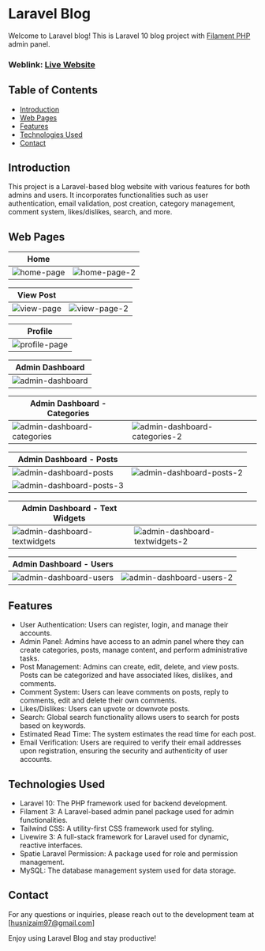 # Laravel Blog
Welcome to Laravel blog! This is Laravel 10 blog project with [Filament PHP](https://filamentphp.com/) admin panel.

### Weblink: [Live Website](#)

## Table of Contents
- [Introduction](#introduction)
- [Web Pages](#web-pages)
- [Features](#features)
- [Technologies Used](#technologies-used)
- [Contact](#contact)

## Introduction
This project is a Laravel-based blog website with various features for both admins and users. It incorporates functionalities such as user authentication, email validation, post creation, category management, comment system, likes/dislikes, search, and more.

## Web Pages
|  Home                             |                            |
|-----------------------------------------|-----------------------------------------|
| ![home-page](https://github.com/zaimabdullah/laravel-10-blog/assets/36534973/dfc4321e-9a99-4bcb-8112-71edbe703f22) | ![home-page-2](https://github.com/zaimabdullah/laravel-10-blog/assets/36534973/4bf3ed75-c615-482f-8436-f525d73c8035) |

|  View Post                              |                              |
|-----------------------------------------|-----------------------------------------|
| ![view-page](https://github.com/zaimabdullah/laravel-10-blog/assets/36534973/f3e572c4-0f06-4708-866c-4e95ff948ad9) | ![view-page-2](https://github.com/zaimabdullah/laravel-10-blog/assets/36534973/e1283b9b-1c72-4e3f-9c35-00a0c096b84b) |

|  Profile                                                           |
|----------------------------------------------------------------------------------|
| ![profile-page](https://github.com/zaimabdullah/laravel-10-blog/assets/36534973/8d4193a5-5ae5-44c9-90d3-7127a1b5c213)  |

|  Admin Dashboard                                                           |
|----------------------------------------------------------------------------------|
| ![admin-dashboard](https://github.com/zaimabdullah/laravel-10-blog/assets/36534973/42797c56-8474-4772-8b31-2e86da0d67a7) |

|  Admin Dashboard - Categories                              |                              |
|-----------------------------------------|-----------------------------------------|
| ![admin-dashboard-categories](https://github.com/zaimabdullah/laravel-10-blog/assets/36534973/597b0be4-abe1-4460-b28d-edfb3e6d3194) | ![admin-dashboard-categories-2](https://github.com/zaimabdullah/laravel-10-blog/assets/36534973/9e608d9b-59fc-4f0b-9b00-864960a749f3) |

|  Admin Dashboard - Posts                              |                              |
|-----------------------------------------|-----------------------------------------|
| ![admin-dashboard-posts](https://github.com/zaimabdullah/laravel-10-blog/assets/36534973/24570e07-66d4-4edb-ad9c-847cc5fd8e1e) | ![admin-dashboard-posts-2](https://github.com/zaimabdullah/laravel-10-blog/assets/36534973/07e63fb2-f23a-4497-8790-927cfeb20169) |
| ![admin-dashboard-posts-3](https://github.com/zaimabdullah/laravel-10-blog/assets/36534973/9e115e28-3c7b-4b4e-95c1-14e98815cf7c) |


|  Admin Dashboard - Text Widgets                              |                              |
|-----------------------------------------|-----------------------------------------|
| ![admin-dashboard-textwidgets](https://github.com/zaimabdullah/laravel-10-blog/assets/36534973/ac93360c-455b-4f2f-915f-afdfc9b59e0e) | ![admin-dashboard-textwidgets-2](https://github.com/zaimabdullah/laravel-10-blog/assets/36534973/2aacbc28-5821-4416-b2aa-35bafe6586a2) |

|  Admin Dashboard - Users                              |                              |
|-----------------------------------------|-----------------------------------------|
| ![admin-dashboard-users](https://github.com/zaimabdullah/laravel-10-blog/assets/36534973/179bd6e4-0688-4afe-a6b3-92612fbf01a7) | ![admin-dashboard-users-2](https://github.com/zaimabdullah/laravel-10-blog/assets/36534973/120acd58-8861-4af3-9d71-2b7b3b3cc53b) |

## Features
- User Authentication: Users can register, login, and manage their accounts.
- Admin Panel: Admins have access to an admin panel where they can create categories, posts, manage content, and perform administrative tasks.
- Post Management: Admins can create, edit, delete, and view posts. Posts can be categorized and have associated likes, dislikes, and comments.
- Comment System: Users can leave comments on posts, reply to comments, edit and delete their own comments.
- Likes/Dislikes: Users can upvote or downvote posts.
- Search: Global search functionality allows users to search for posts based on keywords.
- Estimated Read Time: The system estimates the read time for each post.
- Email Verification: Users are required to verify their email addresses upon registration, ensuring the security and authenticity of user accounts.

## Technologies Used
- Laravel 10: The PHP framework used for backend development.
- Filament 3: A Laravel-based admin panel package used for admin functionalities.
- Tailwind CSS: A utility-first CSS framework used for styling.
- Livewire 3: A full-stack framework for Laravel used for dynamic, reactive interfaces.
- Spatie Laravel Permission: A package used for role and permission management.
- MySQL: The database management system used for data storage.

## Contact

For any questions or inquiries, please reach out to the development team at [husnizaim97@gmail.com]

Enjoy using Laravel Blog and stay productive!

